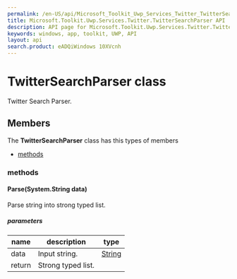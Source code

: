 ```yaml
---
permalink: /en-US/api/Microsoft_Toolkit_Uwp_Services_Twitter_TwitterSearchParser.htm
title: Microsoft.Toolkit.Uwp.Services.Twitter.TwitterSearchParser API 
description: API page for Microsoft.Toolkit.Uwp.Services.Twitter.TwitterSearchParser
keywords: windows, app, toolkit, UWP, API
layout: api
search.product: eADQiWindows 10XVcnh
---
```



# TwitterSearchParser class

Twitter Search Parser.

## Members

The **TwitterSearchParser** class has this types of members

* [methods](#methods)

### methods

#### Parse(System.String data)

Parse string into strong typed list.

##### parameters



| name | description | type || --- | --- | --- || data | Input string. | [String](https://msdn.microsoft.com/library/windows/apps/System.String) || return |Strong typed list. |

